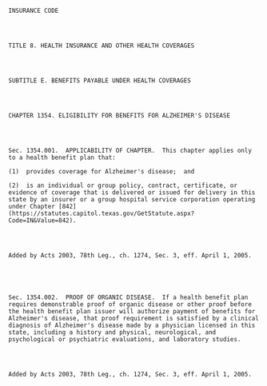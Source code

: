 ﻿
    
    
    	
    					
    
    
    INSURANCE CODE
    
      
    
    
    TITLE 8. HEALTH INSURANCE AND OTHER HEALTH COVERAGES
    
      
    
    
    SUBTITLE E. BENEFITS PAYABLE UNDER HEALTH COVERAGES
    
      
    
    
    CHAPTER 1354. ELIGIBILITY FOR BENEFITS FOR ALZHEIMER'S DISEASE
    
      
    
    
    Sec. 1354.001.  APPLICABILITY OF CHAPTER.  This chapter applies only to a health benefit plan that:
    
    (1)  provides coverage for Alzheimer's disease;  and
    
    (2)  is an individual or group policy, contract, certificate, or evidence of coverage that is delivered or issued for delivery in this state by an insurer or a group hospital service corporation operating under Chapter [842](https://statutes.capitol.texas.gov/GetStatute.aspx?Code=IN&Value=842).
    
    
    
    
    Added by Acts 2003, 78th Leg., ch. 1274, Sec. 3, eff. April 1, 2005.
    
    
    
    
    
    Sec. 1354.002.  PROOF OF ORGANIC DISEASE.  If a health benefit plan requires demonstrable proof of organic disease or other proof before the health benefit plan issuer will authorize payment of benefits for Alzheimer's disease, that proof requirement is satisfied by a clinical diagnosis of Alzheimer's disease made by a physician licensed in this state, including a history and physical, neurological, and psychological or psychiatric evaluations, and laboratory studies.
    
    
    
    
    Added by Acts 2003, 78th Leg., ch. 1274, Sec. 3, eff. April 1, 2005.
    
    
    
    
    				
